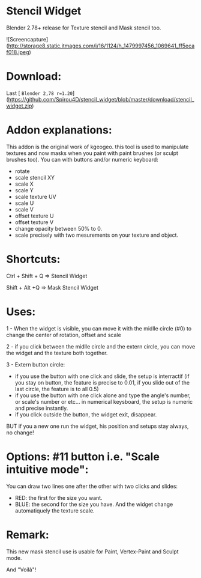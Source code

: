 # Stencil Widget
Blender 2.78+ release for Texture stencil and Mask stencil too.

![Screencapture] (http://storage8.static.itmages.com/i/16/1124/h_1479997456_1069641_ff5ecaf018.jpeg)

# Download:
Last [ `Blender 2,78 r=1.20`] (https://github.com/Spirou4D/stencil_widget/blob/master/download/stencil_widget.zip)

# Addon explanations:

This addon is the original work of kgeogeo. this tool is used to manipulate textures and now masks when you paint with paint brushes (or sculpt brushes too).
You can with buttons and/or numeric keyboard:
- rotate
- scale stencil XY
- scale X
- scale Y
- scale texture UV
- scale U
- scale V
- offset texture U
- offset texture V
- change opacity between 50% to 0.
- scale precisely with two mesurements on your texture and object.

# Shortcuts:

Ctrl + Shift + Q => Stencil Widget

Shift + Alt +Q => Mask Stencil Widget

# Uses:
1 - When the widget is visible, you can move it with the midlle circle (#0) to change the center of rotation, offset and scale

2 - if you click between the midlle circle and the extern circle, you can move the widget and the texture both together.

3 - Extern button circle:
- if you use the button with one click and slide, the setup is interractif (if you stay on button, the feature is precise to 0.01, if you slide out of the last circle, the feature is to all 0.5)
- if you use the button with one click alone and type the angle's number, or scale's number or etc... in numerical keysboard, the setup is numeric and precise instantly.
- if you click outside the button, the widget exit, disappear.

BUT if you a new one run the widget, his position and setups stay always, no change!

# Options: #11 button i.e.  "Scale intuitive mode":
You can draw two lines one after the other with two clicks and slides: 
- RED: the first for the size you want.
- BLUE: the second for the size you have.
And the widget change automatiquely the texture scale.

# Remark: 
This new mask stencil use is usable for Paint, Vertex-Paint and Sculpt mode.


And "Voilà"!

